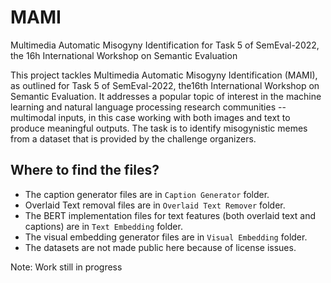# MAMI
Multimedia Automatic Misogyny Identification for Task 5 of SemEval-2022, the 16h International Workshop on Semantic Evaluation

This project tackles Multimedia Automatic Misogyny Identification (MAMI), as outlined for Task 5 of SemEval-2022, the16th International Workshop on Semantic Evaluation. It addresses a popular topic of interest in the machine learning and natural language processing research communities -- multimodal inputs, in this case working with both images and text to produce meaningful outputs. The task is to identify misogynistic memes from a dataset that is provided by the challenge organizers.

## Where to find the files?
- The caption generator files are in `Caption Generator` folder.
- Overlaid Text removal files are in `Overlaid Text Remover` folder.
- The BERT implementation files for text features (both overlaid text and captions) are in `Text Embedding` folder.
- The visual embedding generator files are in `Visual Embedding` folder.
- The datasets are not made public here because of license issues.

Note: Work still in progress